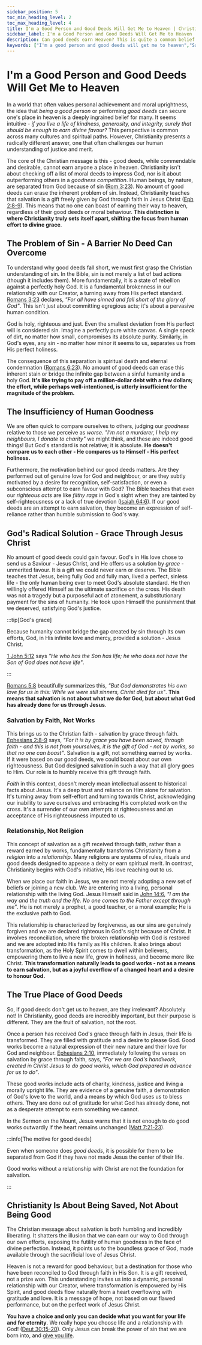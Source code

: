 ```yaml
---
sidebar_position: 5
toc_min_heading_level: 2
toc_max_heading_level: 4
title: I'm a Good Person and Good Deeds Will Get Me to Heaven | Christian Apologetics
sidebar_label: I'm a Good Person and Good Deeds Will Get Me to Heaven 
description: Can good deeds earn Heaven? This is quite a common belief but measured by whose standards? Discover salvation through grace and faith in Christ's sacrifice, the only way to eternal life. Christianity is about being saved, not just being good, is essential for anyone seeking to know the truth of Gods grace.
keywords: ["I'm a good person and good deeds will get me to heaven","Salvation by grace","Good deeds and salvation","Faith and works in Christianity","Why good deeds aren't enough","The role of Jesus in salvation","Christian doctrine of salvation","Heaven and the gospel message", "Salvation through faith","Good deeds and salvation","Christianity and eternal life","Are good deeds enough for heaven","Faith in Jesus Christ","Goodness and heaven in Christianity","Is Christianity about being good"]
---
```


# I'm a Good Person and Good Deeds Will Get Me to Heaven 

In a world that often values personal achievement and moral uprightness, the idea that *being a good person*
or performing *good deeds* can secure one's place in heaven is a deeply ingrained belief for many. It seems
intuitive - *if you live a life of kindness, generosity, and integrity, surely that should be enough to earn
divine favour?* This perspective is common across many cultures and spiritual paths. However, Christianity
presents a radically different answer, one that often challenges our human understanding of justice and merit.

The core of the Christian message is this - good deeds, while commendable and desirable, cannot earn anyone a
place in heaven. Christianity isn't about checking off a list of moral deeds to impress God, nor is it about
outperforming others in a *goodness competition*. Human beings, by nature, are separated from God because of
sin ([Rom 3:23](https://www.biblegateway.com/passage/?search=rom%203%3A23&version=NKJV)). No amount of good
deeds can erase the inherent problem of sin. Instead, Christianity teaches that salvation is a gift freely
given by God through faith in Jesus Christ
([Eph 2:8-9](https://www.biblegateway.com/passage/?search=Eph%202%3A8-9&version=NKJV)). This means that no
one can boast of earning their way to heaven, regardless of their good deeds or moral behaviour.
**This distinction is where Christianity truly sets itself apart, shifting the focus from human effort to
divine grace**.

## The Problem of Sin - A Barrier No Deed Can Overcome

To understand why good deeds fall short, we must first grasp the Christian understanding of sin. In the Bible,
sin is not merely a list of bad actions (though it includes them). More fundamentally, it is a state of
rebellion against a perfectly holy God. It is a fundamental brokenness in our relationship with our Creator,
a turning away from His perfect standard.
[Romans 3:23](https://www.biblegateway.com/passage/?search=Romans%203%3A23&version=NKJV) declares, *"For all
have sinned and fall short of the glory of God"*. This isn't just about committing egregious acts; it's about
a pervasive human condition.

God is holy, righteous and just. Even the smallest deviation from His perfect will is considered sin. Imagine
a perfectly pure white canvas. A single speck of dirt, no matter how small, compromises its absolute purity.
Similarly, in God's eyes, any sin - no matter how minor it seems to us, separates us from His perfect holiness.

The consequence of this separation is spiritual death and eternal condemnation
([Romans 6:23](https://www.biblegateway.com/passage/?search=Romans%206%3A23&version=NKJV)). No amount of good
deeds can erase this inherent stain or bridge the infinite gap between a sinful humanity and a holy God. **It's
like trying to pay off a million-dollar debt with a few dollars; the effort, while perhaps well-intentioned,
is utterly insufficient for the magnitude of the problem.**

## The Insufficiency of Human Goodness

We are often quick to compare ourselves to others, judging our *goodness* relative to those we perceive as
*worse*. *"I'm not a murderer, I help my neighbours, I donate to charity"* we might think, and these are indeed
good things! But God's standard is not relative; it is absolute. **He doesn't compare us to each other - He
compares us to Himself - His perfect holiness.**

Furthermore, the motivation behind our good deeds matters. Are they performed out of genuine love for God
and neighbour, or are they subtly motivated by a desire for recognition, self-satisfaction, or even a subconscious
attempt to earn favour with God? The Bible teaches that even our *righteous acts* are like *filthy rags* in God's
sight when they are tainted by self-righteousness or a lack of true devotion
([Isaiah 64:6](https://www.biblegateway.com/passage/?search=Isaiah%2064%3A6&version=NKJV)). If our good deeds
are an attempt to earn salvation, they become an expression of self-reliance rather than humble submission to
God's way.

## God's Radical Solution - Grace Through Jesus Christ

No amount of good deeds could gain favour. God's in His love chose to send us a Saviour - Jesus Christ, and
He offers us a solution by *grace* - unmerited favour. It is a gift we could never earn or deserve.
The Bible teaches that Jesus, being fully God and fully man, lived a perfect, sinless
life - the only human being ever to meet God's absolute standard. He then
willingly offered Himself as the ultimate sacrifice on the cross. His death was not a tragedy but a purposeful
act of atonement, a substitutionary payment for the sins of humanity. He took upon Himself the punishment that
we deserved, satisfying God's justice.

:::tip[God's grace]

Because humanity cannot bridge the gap created by sin through its own efforts, God, in His infinite
love and mercy, provided a solution - Jesus Christ.

[1 John 5:12](https://www.biblegateway.com/passage/?search=1%20John%205%3A12&version=NKJV) says *"He who has
the Son has life; he who does not have the Son of God does not have life"*.

:::

[Romans 5:8](https://www.biblegateway.com/passage/?search=Romans%205%3A8&version=NKJV) beautifully summarizes
this, *"But God demonstrates his own love for us in this: While we were still sinners, Christ died for us"*.
**This means that salvation is not about what we do for God, but about what God has already done for us through
Jesus**.

### Salvation by Faith, Not Works

This brings us to the Christian faith - salvation by grace through faith.
[Ephesians 2:8-9](https://www.biblegateway.com/passage/?search=Ephesians%202%3A8-9&version=NKJV) says, *"For it
is by grace you have been saved, through faith - and this is not from yourselves, it is the gift of God - not by
works, so that no one can boast"*. Salvation is a gift, not something earned by works. If it were based on our
good deeds, we could boast about our own righteousness. But God designed salvation in such a way that all glory
goes to Him. Our role is to humbly receive this gift through faith.

*Faith* in this context, doesn't merely mean intellectual assent to historical facts about Jesus. It's a deep
trust and reliance on Him alone for salvation. It's turning away from self-effort and turning towards Christ,
acknowledging our inability to save ourselves and embracing His completed work on the cross. It's a surrender of
our own attempts at righteousness and an acceptance of His righteousness imputed to us.

### Relationship, Not Religion

This concept of salvation as a gift received through faith, rather than a reward earned by works, fundamentally
transforms Christianity from a *religion* into a *relationship*. Many religions are systems of rules, rituals
and good deeds designed to appease a deity or earn spiritual merit. In contrast, Christianity begins with God's
initiative, His love reaching out to us.

When we place our faith in Jesus, we are not merely adopting a new set of beliefs or joining a new club. We are
entering into a living, personal relationship with the living God. Jesus Himself said in
[John 14:6](https://www.biblegateway.com/passage/?search=John%2014%3A6&version=NKJV), *"I am the way and the
truth and the life. No one comes to the Father except through me"*. He is not merely a prophet, a good teacher,
or a moral example; He is the exclusive path to God.

This relationship is characterized by forgiveness, as our sins are genuinely forgiven and we are declared
righteous in God's sight because of Christ. It involves reconciliation, where the broken relationship with
God is restored and we are adopted into His family as His children. It also brings about transformation, as
the Holy Spirit comes to dwell within believers, empowering them to live a new life, grow in holiness, and
become more like Christ. **This transformation naturally leads to good works - not as a means to earn
salvation, but as a joyful overflow of a changed heart and a desire to honour God.**

## The True Place of Good Deeds

So, if good deeds don't get us to heaven, are they irrelevant? Absolutely not! In Christianity, good deeds are
incredibly important, but their purpose is different. They are the fruit of salvation, not the root.

Once a person has received God's grace through faith in Jesus, their life is transformed. They are filled with
gratitude and a desire to please God. Good works become a natural expression of their new nature and their love
for God and neighbour. [Ephesians 2:10](https://www.biblegateway.com/passage/?search=Ephesians%202%3A10&version=NKJV),
immediately following the verses on salvation by grace through faith, says, *"For we are God's handiwork, created in
Christ Jesus to do good works, which God prepared in advance for us to do"*.

These good works include acts of charity, kindness, justice and living a morally upright life. They are evidence
of a genuine faith, a demonstration of God's love to the world, and a means by which God uses us to bless others.
They are done out of gratitude for what God has already done, not as a desperate attempt to earn something we cannot.

In the Sermon on the Mount, Jesus warns that it is not enough to do good works outwardly if the heart remains unchanged
([Matt 7:21-23](https://www.biblegateway.com/passage/?search=Matt%207%3A21-23&version=NKJV)). 

:::info[The motive for good deeds]

Even when someone does *good deeds*, it is possible for them to be separated from God if they have not made Jesus
the center of their life. 

Good works without a relationship with Christ are not the foundation for salvation.

:::

## Christianity Is About Being Saved, Not About Being Good

The Christian message about salvation is both humbling and incredibly liberating. It shatters the illusion that we
can earn our way to God through our own efforts, exposing the futility of human goodness in the face of divine
perfection. Instead, it points us to the boundless grace of God, made available through the sacrificial love of
Jesus Christ.

Heaven is not a reward for good behaviour, but a destination for those who have been reconciled to God through
faith in His Son. It is a gift received, not a prize won. This understanding invites us into a dynamic, personal
relationship with our Creator, where transformation is empowered by His Spirit, and good deeds flow naturally from
a heart overflowing with gratitude and love. It is a message of hope, not based on our flawed performance, but on
the perfect work of Jesus Christ.

**You have a choice and only you can decide what you want for your life and for eternity**. We really hope you
choose life and a relationship with God! ([Deut 30:15-20](https://www.biblegateway.com/passage/?search=Deuteronomy%2030%3A15-20&version=NKJV)).
Only Jesus can break the power of sin that we are born into, and [give you life](../../jesus/because-he-lives/i-can-face-tomorrow.md).
